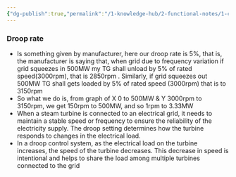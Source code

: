 ```yaml
---
{"dg-publish":true,"permalink":"/1-knowledge-hub/2-functional-notes/1-career-notes/2-general-technical-notes/2-power-plant-systems/grid/droop/","noteIcon":""}
---
```


### Droop rate
- Is something given by manufacturer, here our droop rate is 5%, that is,  the manufacturer is saying that, when grid due to frequency variation if grid squeezes in 500MW my TG shall unload by 5% of rated speed(3000rpm), that is 2850rpm . Similarly, if grid squeezes out 500MW TG shall gets loaded by 5% of rated speed (3000rpm) that is to 3150rpm
- So what we do is, from graph of X 0 to 500MW & Y 3000rpm to 3150rpm, we get 150rpm to 500MW, and so 1rpm to 3.33MW
- When a steam turbine is connected to an electrical grid, it needs to maintain a stable speed or frequency to ensure the reliability of the electricity supply. The droop setting determines how the turbine responds to changes in the electrical load.
- In a droop control system, as the electrical load on the turbine increases, the speed of the turbine decreases. This decrease in speed is intentional and helps to share the load among multiple turbines connected to the grid